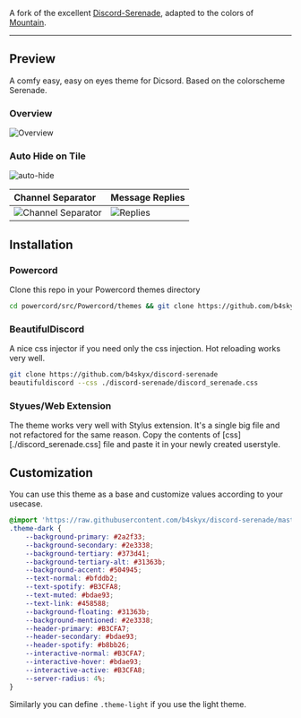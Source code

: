 A fork of the excellent [Discord-Serenade](https://github.com/b4skyx/discord-serenade), adapted to the colors of [Mountain](https://github.com/mountain-theme/Mountain).


---

## Preview

A comfy easy, easy on eyes theme for Dicsord. Based on the colorscheme Serenade.

### Overview
![Overview](https://user-images.githubusercontent.com/55960554/128630532-eec90d15-b51f-4119-8c53-0e5533bece9a.png)

### Auto Hide on Tile

![auto-hide](https://user-images.githubusercontent.com/55960554/128631307-322d3163-a6cf-4965-9caa-63e9d06d3466.gif)


| Channel Separator                                                                                                           | Message Replies                                                                                                   |
| :---                                                                                                                        | :---                                                                                                              |
| ![Channel Separator](https://user-images.githubusercontent.com/55960554/128630587-58af61b2-ad3e-4f7e-851b-eb85d76fa62d.png) | ![Replies](https://user-images.githubusercontent.com/55960554/128630463-bc00c76a-53de-4a1a-be40-9ae684ee70ae.png) |




## Installation

### Powercord

Clone this repo in your Powercord themes directory

```sh
cd powercord/src/Powercord/themes && git clone https://github.com/b4skyx/discord-serenade
```

### BeautifulDiscord
A nice css injector if you need only the css injection. Hot reloading works very well.
```sh
git clone https://github.com/b4skyx/discord-serenade
beautifuldiscord --css ./discord-serenade/discord_serenade.css
```

### Styues/Web Extension

The theme works very well with Stylus extension. It's a single big file and not refactored for the same reason.
Copy the contents of [css][./discord_serenade.css] file and paste it in your newly created userstyle.

## Customization

You can use this theme as a base and customize values according to your usecase.

```css
@import 'https://raw.githubusercontent.com/b4skyx/discord-serenade/master/discord_serenade.css';
.theme-dark {
    --background-primary: #2a2f33;
    --background-secondary: #2e3338;
    --background-tertiary: #373d41;
    --background-tertiary-alt: #31363b;
    --background-accent: #504945;
    --text-normal: #bfddb2;
    --text-spotify: #B3CFA8;
    --text-muted: #bdae93;
    --text-link: #458588;
    --background-floating: #31363b;
    --background-mentioned: #2e3338;
    --header-primary: #B3CFA7;
    --header-secondary: #bdae93;
    --header-spotify: #b8bb26;
    --interactive-normal: #B3CFA7;
    --interactive-hover: #bdae93;
    --interactive-active: #B3CFA8;
    --server-radius: 4%;
}
```
Similarly you can define `.theme-light` if you use the light theme.
